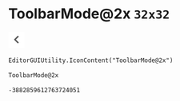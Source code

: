 # ToolbarMode@2x `32x32`
<img src="/img/ToolbarMode@2x.png" width=32 height=32>

``` CSharp
EditorGUIUtility.IconContent("ToolbarMode@2x")
```
```
ToolbarMode@2x
```
```
-3882859612763724051
```
